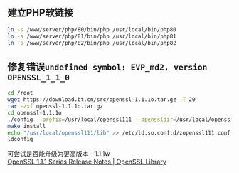 ## 建立PHP软链接

```bash
ln -s /www/server/php/80/bin/php /usr/local/bin/php80
ln -s /www/server/php/81/bin/php /usr/local/bin/php81
ln -s /www/server/php/82/bin/php /usr/local/bin/php82
```

##  修复错误`undefined symbol: EVP_md2, version OPENSSL_1_1_0`

```bash
cd /root
wget https://download.bt.cn/src/openssl-1.1.1o.tar.gz -T 20 
tar -zxf openssl-1.1.1o.tar.gz  
cd openssl-1.1.1o  
./config --prefix=/usr/local/openssl111 --openssldir=/usr/local/openssl111 enable-md2 enable-rc5 sctp zlib-dynamic shared -fPIC 
make install 
echo "/usr/local/openssl111/lib" >> /etc/ld.so.conf.d/zopenssl111.conf 
ldconfig
```

可尝试是否能升级为更高版本 - 1.1.1w  
[OpenSSL 1.1.1 Series Release Notes | OpenSSL Library](https://openssl-library.org/news/openssl-1.1.1-notes/index.html)
